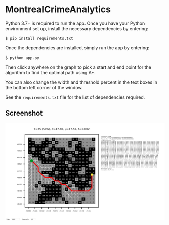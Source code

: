 # MontrealCrimeAnalytics

Python 3.7+ is required to run the app. Once you have your Python environment set up, install the necessary dependencies by entering:
```shell
$ pip install requirements.txt
```

Once the dependencies are installed, simply run the app by entering:
```shell
$ python app.py
```

Then click anywhere on the graph to pick a start and end point for the algorithm to find the optimal path using A*.

You can also change the width and threshold percent in the text boxes in the bottom left corner of the window.

See the `requirements.txt` file for the list of dependencies required.

## Screenshot
![GUI](./app.png)